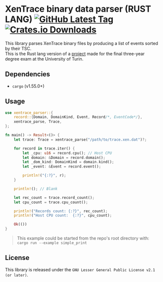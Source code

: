 # XenTrace binary data parser (RUST LANG) [![GitHub Latest Tag](https://img.shields.io/github/v/tag/giuseppe998e/xentrace-parser-rs?style=flat-square)](https://github.com/giuseppe998e/xentrace-parser-rs/tags) [![Crates.io Downloads](https://img.shields.io/crates/d/xentrace-parser?style=flat-square)](https://crates.io/crates/xentrace-parser)

This library parses XenTrace binary files by producing a list of events sorted by their TSC.  
This is the Rust lang version of a [project](https://github.com/giuseppe998e/xentrace-parser) made for the final three-year degree exam at the University of Turin.

## Dependencies

- `cargo` (v1.55.0+)

## Usage

```rust
use xentrace_parser::{
    record::{Domain, DomainKind, Event, Record/*, EventCode*/},
    xentrace_parse, Trace,
};

fn main() -> Result<()> {
    let trace: Trace = xentrace_parse("/path/to/trace.xen.dat")?;

    for record in trace.iter() {
        let _cpu: u16 = record.cpu(); // Host CPU
        let domain: &Domain = record.domain();
        let _dom_kind: DomainKind = domain.kind();
        let _event: &Event = record.event();

        println!("{:?}", r);
    }

    println!(); // Blank

    let rec_count = trace.record_count();
    let cpu_count = trace.cpu_count();

    println!("Records count: {:?}", rec_count);
    println!("Host CPU count:  {:?}", cpu_count);

    Ok(())
}
```

> This example could be started from the repo's root directory with: `cargo run --example simple_print`

## License

This library is released under the `GNU Lesser General Public License v2.1 (or later)`.

